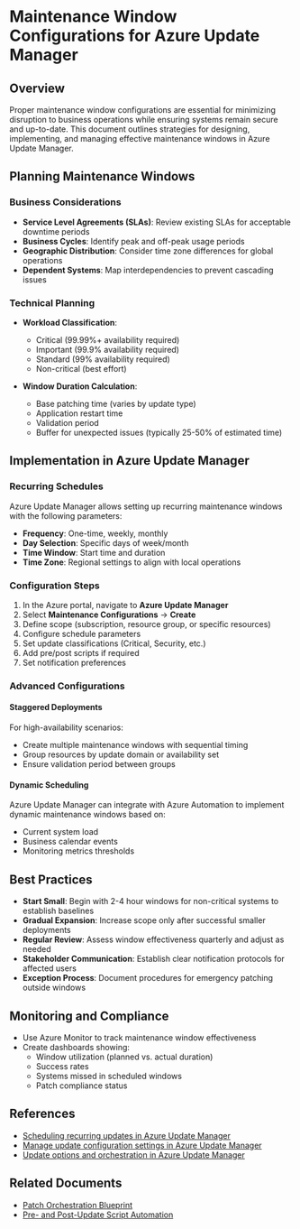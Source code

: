 # Maintenance Window Configurations for Azure Update Manager

## Overview

Proper maintenance window configurations are essential for minimizing disruption to business operations while ensuring systems remain secure and up-to-date. This document outlines strategies for designing, implementing, and managing effective maintenance windows in Azure Update Manager.

## Planning Maintenance Windows

### Business Considerations

- **Service Level Agreements (SLAs)**: Review existing SLAs for acceptable downtime periods
- **Business Cycles**: Identify peak and off-peak usage periods
- **Geographic Distribution**: Consider time zone differences for global operations
- **Dependent Systems**: Map interdependencies to prevent cascading issues

### Technical Planning

- **Workload Classification**:
  - Critical (99.99%+ availability required)
  - Important (99.9% availability required)
  - Standard (99% availability required)
  - Non-critical (best effort)

- **Window Duration Calculation**:
  - Base patching time (varies by update type)
  - Application restart time
  - Validation period
  - Buffer for unexpected issues (typically 25-50% of estimated time)

## Implementation in Azure Update Manager

### Recurring Schedules

Azure Update Manager allows setting up recurring maintenance windows with the following parameters:

- **Frequency**: One-time, weekly, monthly
- **Day Selection**: Specific days of week/month
- **Time Window**: Start time and duration
- **Time Zone**: Regional settings to align with local operations

### Configuration Steps

1. In the Azure portal, navigate to **Azure Update Manager**
2. Select **Maintenance Configurations** → **Create**
3. Define scope (subscription, resource group, or specific resources)
4. Configure schedule parameters
5. Set update classifications (Critical, Security, etc.)
6. Add pre/post scripts if required
7. Set notification preferences

### Advanced Configurations

#### Staggered Deployments

For high-availability scenarios:

- Create multiple maintenance windows with sequential timing
- Group resources by update domain or availability set
- Ensure validation period between groups

#### Dynamic Scheduling

Azure Update Manager can integrate with Azure Automation to implement dynamic maintenance windows based on:

- Current system load
- Business calendar events
- Monitoring metrics thresholds

## Best Practices

- **Start Small**: Begin with 2-4 hour windows for non-critical systems to establish baselines
- **Gradual Expansion**: Increase scope only after successful smaller deployments
- **Regular Review**: Assess window effectiveness quarterly and adjust as needed
- **Stakeholder Communication**: Establish clear notification protocols for affected users
- **Exception Process**: Document procedures for emergency patching outside windows

## Monitoring and Compliance

- Use Azure Monitor to track maintenance window effectiveness
- Create dashboards showing:
  - Window utilization (planned vs. actual duration)
  - Success rates
  - Systems missed in scheduled windows
  - Patch compliance status

## References

- [Scheduling recurring updates in Azure Update Manager](https://learn.microsoft.com/en-us/azure/update-manager/scheduled-patching)
- [Manage update configuration settings in Azure Update Manager](https://learn.microsoft.com/en-us/azure/update-manager/manage-update-settings)
- [Update options and orchestration in Azure Update Manager](https://learn.microsoft.com/en-us/azure/update-manager/updates-maintenance-schedules)

## Related Documents

- [Patch Orchestration Blueprint](./Patch%20Orchestration%20Blueprint.md)
- [Pre- and Post-Update Script Automation](./Pre-%20and%20Post-Update%20Script%20Automation.md)
